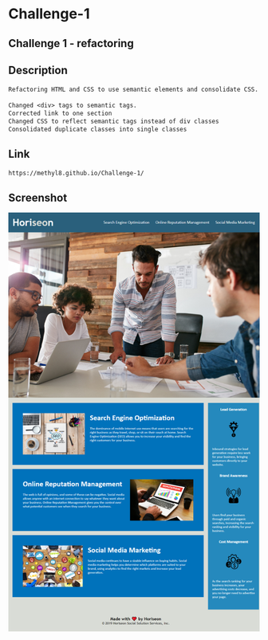 # Challenge-1
Challenge 1 - refactoring
---
## Description
    Refactoring HTML and CSS to use semantic elements and consolidate CSS. 

    Changed <div> tags to semantic tags.
    Corrected link to one section
    Changed CSS to reflect semantic tags instead of div classes
    Consolidated duplicate classes into single classes

## Link
    https://methyl8.github.io/Challenge-1/

## Screenshot
![Alt text](/screenshot/_D__bootcamp_Challenge-1_index.html.png?raw=true)